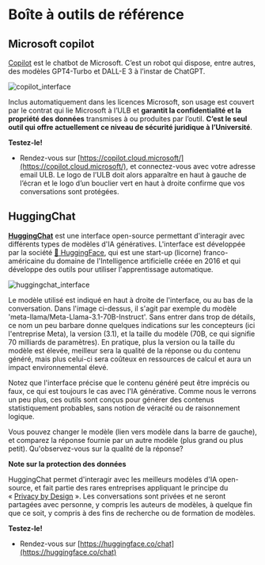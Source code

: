 # Boîte à outils de référence

## Microsoft copilot

[Copilot](https://copilot.cloud.microsoft/) est le chatbot de Microsoft. C’est un robot qui dispose, entre autres, des modèles GPT4-Turbo et DALL-E 3 à l’instar de ChatGPT.

![copilot_interface](attachments/copilot_interface.jpg)

Inclus automatiquement dans les licences Microsoft, son usage est couvert par le contrat qui lie Microsoft à l’ULB et **garantit la confidentialité et la propriété des données** transmises à ou produites par l’outil. **C’est le seul outil qui offre actuellement ce niveau de sécurité juridique à l’Université**. 

**Testez-le!**

- Rendez-vous sur [https://copilot.cloud.microsoft/](https://copilot.cloud.microsoft/), et connectez-vous avec votre adresse email ULB. Le logo de l’ULB doit alors apparaître en haut à gauche de l’écran et le logo d’un bouclier vert en haut à droite confirme que vos conversations sont protégées.
## HuggingChat

**[HuggingChat](https://huggingface.co/chat/)** est une interface open-source permettant d'interagir avec différents types de modèles d'IA génératives. L'interface est développée par la société [🤗 HuggingFace](https://fr.wikipedia.org/wiki/Hugging_Face), qui est une start-up (licorne) franco-américaine du domaine de l'Intelligence artificielle créée en 2016 et qui développe des outils pour utiliser l'apprentissage automatique.

![huggingchat_interface](attachments/huggingchat_interface.jpg)

Le modèle utilisé est indiqué en haut à droite de l'interface, ou au bas de la conversation. Dans l'image ci-dessus, il s'agit par exemple du modèle 'meta-llama/Meta-Llama-3.1-70B-Instruct'. Sans entrer dans trop de détails, ce nom un peu barbare donne quelques indications sur les concepteurs (ici l'entreprise Meta), la version (3.1), et la taille du modèle (70B, ce qui signifie 70 milliards de paramètres). En pratique, plus la version ou la taille du modèle est élevée, meilleur sera la qualité de la réponse ou du contenu généré, mais plus celui-ci sera coûteux en ressources de calcul et aura un impact environnemental élevé.
  
Notez que l'interface précise que le contenu généré peut être imprécis ou faux, ce qui est toujours le cas avec l'IA générative. Comme nous le verrons un peu plus, ces outils sont conçus pour générer des contenus statistiquement probables, sans notion de véracité ou de raisonnement logique. 

Vous pouvez changer le modèle (lien vers modèle dans la barre de gauche), et comparez la réponse fournie par un autre modèle (plus grand ou plus petit). Qu'observez-vous sur la qualité de la réponse?

**Note sur la protection des données**

HuggingChat permet d'interagir avec les meilleurs modèles d'IA open-source, et fait partie des rares entreprises appliquant le principe du « [Privacy by Design](https://huggingface.co/chat/privacy) ». Les conversations sont privées et ne seront partagées avec personne, y compris les auteurs de modèles, à quelque fin que ce soit, y compris à des fins de recherche ou de formation de modèles.

**Testez-le!**

- Rendez-vous sur [https://huggingface.co/chat](https://huggingface.co/chat)
